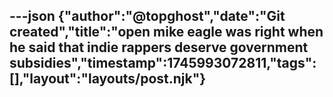---json
{"author":"@topghost","date":"Git created","title":"open mike eagle was right when he said that indie rappers deserve government subsidies","timestamp":1745993072811,"tags":[],"layout":"layouts/post.njk"}
---

